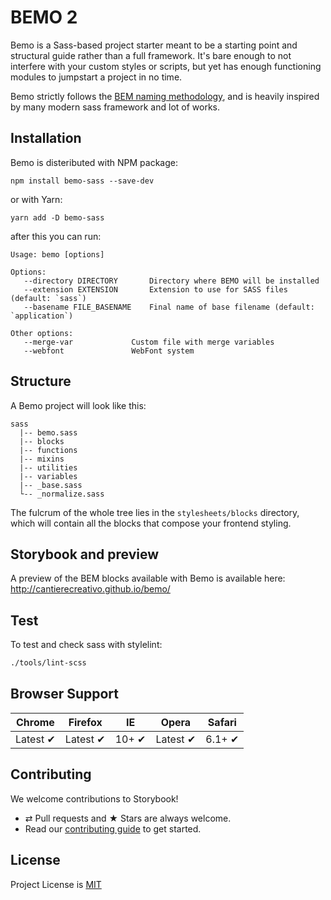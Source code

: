 # BEMO 2

Bemo is a Sass-based project starter meant to be a starting point and structural
guide rather than a full framework. It's bare enough to not interfere with your
custom styles or scripts, but yet has enough functioning modules to jumpstart
a project in no time.

Bemo strictly follows the [BEM naming methodology](http://csswizardry.com/2013/01/mindbemding-getting-your-head-round-bem-syntax/),
and is heavily inspired by many modern sass framework and lot of works.

## Installation

Bemo is disteributed with NPM package:

```
npm install bemo-sass --save-dev
```

or with Yarn:

```
yarn add -D bemo-sass
```

after this you can run:

```node
Usage: bemo [options]

Options:
   --directory DIRECTORY       Directory where BEMO will be installed
   --extension EXTENSION       Extension to use for SASS files (default: `sass`)
   --basename FILE_BASENAME    Final name of base filename (default: `application`)

Other options:
   --merge-var             Custom file with merge variables
   --webfont               WebFont system
```

## Structure

A Bemo project will look like this:

```
sass
  |-- bemo.sass
  |-- blocks
  |-- functions
  |-- mixins
  |-- utilities
  |-- variables
  |-- _base.sass
  └-- _normalize.sass
```

The fulcrum of the whole tree lies in the `stylesheets/blocks` directory,
which will contain all the blocks that compose your frontend styling.

## Storybook and preview

A preview of the BEM blocks available with Bemo is available here: http://cantierecreativo.github.io/bemo/

## Test

To test and check sass with stylelint:

```bash
./tools/lint-scss
```

## Browser Support

Chrome | Firefox | IE | Opera | Safari
--- | --- | --- | --- | --- |
Latest ✔ | Latest ✔ | 10+ ✔ | Latest ✔ | 6.1+ ✔ |

## Contributing

We welcome contributions to Storybook!

- ⇄ Pull requests and ★ Stars are always welcome.
- Read our [contributing guide](CONTRIBUTING.md) to get started.

## License

Project License is [MIT](LICENSE.md)
